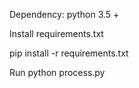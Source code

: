 Dependency: python 3.5 +

Install requirements.txt

pip install -r requirements.txt

Run python process.py 

